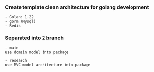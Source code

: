 ### Create template clean architecture for golang development

    - Golang 1.22
    - gorm (Mysql)
    - Redis

### Separated into 2 branch
    - main
    use domain model into package

    - research 
    use MVC model architecture into package